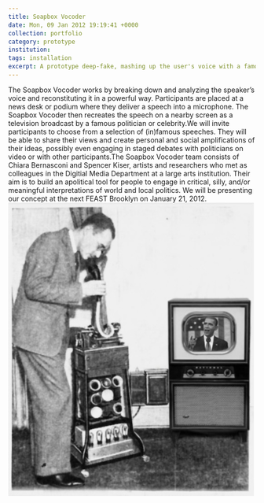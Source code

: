 ```yaml
---
title: Soapbox Vocoder
date: Mon, 09 Jan 2012 19:19:41 +0000
collection: portfolio
category: prototype
institution: 
tags: installation
excerpt: A prototype deep-fake, mashing up the user's voice with a famous politician's.<br /><img src='/images/portfolio/soapbox-vocoder-150w.jpg'>
---
```

The Soapbox Vocoder works by breaking down and analyzing the speaker’s voice and reconstituting it in a powerful way.  Participants are placed at a news desk or podium where they deliver a speech into a microphone.  The Soapbox Vocoder then recreates the speech on a nearby screen as a television broadcast by a famous politician or celebrity.We will invite participants to choose from a selection of (in)famous speeches. They will be able to share their views and create personal and social amplifications of their ideas, possibly even engaging in staged debates with politicians on video or with other participants.The Soapbox Vocoder team consists of Chiara Bernasconi and Spencer Kiser, artists and researchers who met as colleagues in the Digitial Media Department at a large arts institution.  Their aim is to build an apolitical tool for people to engage in critical, silly, and/or meaningful interpretations of world and local politics. We will be presenting our concept at the next FEAST Brooklyn on January 21, 2012.  
<img src="/images/portfolio/soapbox-vocoder-500w.jpg">